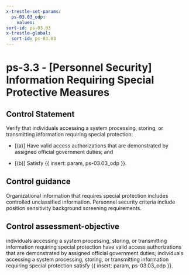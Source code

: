 ```yaml
---
x-trestle-set-params:
  ps-03.03_odp:
    values:
sort-id: ps-03.03
x-trestle-global:
  sort-id: ps-03.03
---
```


# ps-3.3 - \[Personnel Security\] Information Requiring Special Protective Measures

## Control Statement

Verify that individuals accessing a system processing, storing, or transmitting information requiring special protection:

- \[(a)\] Have valid access authorizations that are demonstrated by assigned official government duties; and

- \[(b)\] Satisfy {{ insert: param, ps-03.03_odp }}.

## Control guidance

Organizational information that requires special protection includes controlled unclassified information. Personnel security criteria include position sensitivity background screening requirements.

## Control assessment-objective

individuals accessing a system processing, storing, or transmitting information requiring special protection have valid access authorizations that are demonstrated by assigned official government duties;
individuals accessing a system processing, storing, or transmitting information requiring special protection satisfy {{ insert: param, ps-03.03_odp }}.
